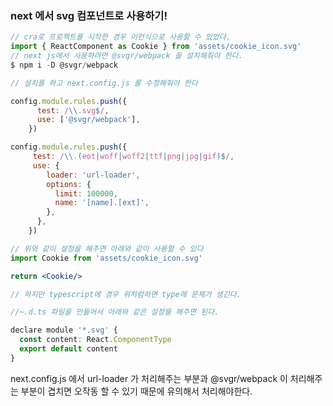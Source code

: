 ### next 에서 svg 컴포넌트로 사용하기!

```jsx
// cra로 프로젝트를 시작한 경우 이런식으로 사용할 수 있었다.
import { ReactComponent as Cookie } from 'assets/cookie_icon.svg'
// next js에서 사용하려면 @svgr/webpack 을 설치해줘야 한다.
$ npm i -D @svgr/webpack 

// 설치를 하고 next.config.js 를 수정해줘야 한다

config.module.rules.push({
      test: /\\.svg$/,
      use: ['@svgr/webpack'],
    })

config.module.rules.push({
     test: /\\.(eot|woff|woff2|ttf|png|jpg|gif)$/,
     use: {
        loader: 'url-loader',
        options: {
          limit: 100000,
          name: '[name].[ext]',
        },
      },
    })

// 위와 같이 설정을 해주면 아래와 같이 사용할 수 있다
import Cookie from 'assets/cookie_icon.svg'

return <Cookie/>

// 하지만 typescript에 경우 위처럼하면 type에 문제가 생긴다.

//~.d.ts 파일을 만들어서 아래와 같은 설정을 해주면 된다.

declare module '*.svg' {
  const content: React.ComponentType
  export default content
}
```

next.config.js 에서 url-loader 가 처리해주는 부분과 @svgr/webpack 이 처리해주는 부분이 겹치면 오작동 할 수 있기 때문에 유의해서 처리해야한다.
